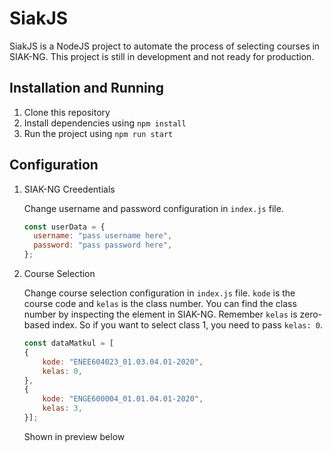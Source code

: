 # SiakJS

SiakJS is a NodeJS project to automate the process of selecting courses in SIAK-NG. This project is still in development and not ready for production.

## Installation and Running

1. Clone this repository
2. Install dependencies using `npm install`
3. Run the project using `npm run start`

## Configuration

1.  SIAK-NG Creedentials

    Change username and password configuration in `index.js` file.

    ```javascript
    const userData = {
      username: "pass username here",
      password: "pass password here",
    };
    ```

2.  Course Selection

    Change course selection configuration in `index.js` file. 
    `kode` is the course code and `kelas` is the class number. You can find the class number by inspecting the element in SIAK-NG.
    Remember `kelas` is zero-based index. So if you want to select class 1, you need to pass `kelas: 0`.

    ```javascript
    const dataMatkul = [
    {
        kode: "ENEE604023_01.03.04.01-2020",
        kelas: 0,
    },
    {
        kode: "ENGE600004_01.01.04.01-2020",
        kelas: 3,
    }];

    ```
    Shown in preview below
    